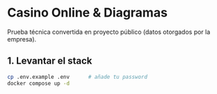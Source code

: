 # Casino Online &  Diagramas

Prueba técnica convertida en proyecto público (datos otorgados por la empresa).

## 1. Levantar el stack

```bash
cp .env.example .env      # añade tu password
docker compose up -d
